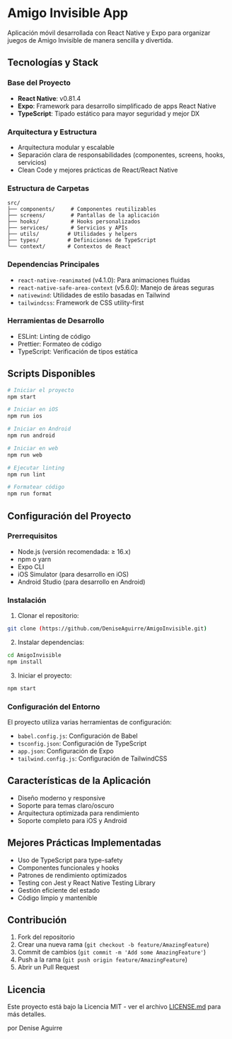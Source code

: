 # Amigo Invisible App

Aplicación móvil desarrollada con React Native y Expo para organizar juegos de Amigo Invisible de manera sencilla y divertida.

## Tecnologías y Stack

### Base del Proyecto
- **React Native**: v0.81.4
- **Expo**: Framework para desarrollo simplificado de apps React Native
- **TypeScript**: Tipado estático para mayor seguridad y mejor DX

### Arquitectura y Estructura
- Arquitectura modular y escalable
- Separación clara de responsabilidades (componentes, screens, hooks, servicios)
- Clean Code y mejores prácticas de React/React Native

### Estructura de Carpetas
```
src/
├── components/     # Componentes reutilizables
├── screens/        # Pantallas de la aplicación
├── hooks/          # Hooks personalizados
├── services/       # Servicios y APIs
├── utils/         # Utilidades y helpers
├── types/         # Definiciones de TypeScript
└── context/       # Contextos de React
```

### Dependencias Principales
- `react-native-reanimated` (v4.1.0): Para animaciones fluidas
- `react-native-safe-area-context` (v5.6.0): Manejo de áreas seguras
- `nativewind`: Utilidades de estilo basadas en Tailwind
- `tailwindcss`: Framework de CSS utility-first

### Herramientas de Desarrollo
- ESLint: Linting de código
- Prettier: Formateo de código
- TypeScript: Verificación de tipos estática

## Scripts Disponibles

```bash
# Iniciar el proyecto
npm start

# Iniciar en iOS
npm run ios

# Iniciar en Android
npm run android

# Iniciar en web
npm run web

# Ejecutar linting
npm run lint

# Formatear código
npm run format
```

## Configuración del Proyecto

### Prerrequisitos
- Node.js (versión recomendada: ≥ 16.x)
- npm o yarn
- Expo CLI
- iOS Simulator (para desarrollo en iOS)
- Android Studio (para desarrollo en Android)

### Instalación

1. Clonar el repositorio:
```bash
git clone (https://github.com/DeniseAguirre/AmigoInvisible.git)
```

2. Instalar dependencias:
```bash
cd AmigoInvisible
npm install
```

3. Iniciar el proyecto:
```bash
npm start
```

### Configuración del Entorno

El proyecto utiliza varias herramientas de configuración:

- `babel.config.js`: Configuración de Babel
- `tsconfig.json`: Configuración de TypeScript
- `app.json`: Configuración de Expo
- `tailwind.config.js`: Configuración de TailwindCSS

## Características de la Aplicación

- Diseño moderno y responsive
- Soporte para temas claro/oscuro
- Arquitectura optimizada para rendimiento
- Soporte completo para iOS y Android

## Mejores Prácticas Implementadas

- Uso de TypeScript para type-safety
- Componentes funcionales y hooks
- Patrones de rendimiento optimizados
- Testing con Jest y React Native Testing Library
- Gestión eficiente del estado
- Código limpio y mantenible

## Contribución

1. Fork del repositorio
2. Crear una nueva rama (`git checkout -b feature/AmazingFeature`)
3. Commit de cambios (`git commit -m 'Add some AmazingFeature'`)
4. Push a la rama (`git push origin feature/AmazingFeature`)
5. Abrir un Pull Request

## Licencia

Este proyecto está bajo la Licencia MIT - ver el archivo [LICENSE.md](LICENSE.md) para más detalles.

por Denise Aguirre